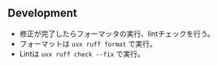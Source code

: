 ## Development

- 修正が完了したらフォーマッタの実行、lintチェックを行う。
- フォーマットは `uvx ruff format` で実行。
- Lintは `uvx ruff check --fix` で実行。
